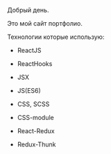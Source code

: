 Добрый день. 

Это мой сайт портфолио.

Технологии которые использую:

- ReactJS

- ReactHooks

- JSX

- JS(ES6)

- CSS, SCSS

- CSS-module

- React-Redux

- Redux-Thunk
